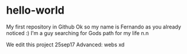 # hello-world
My first repository in Github
Ok so my name is Fernando as you already noticed :) I'm a guy searching for Gods path for my life n.n

We edit this project 25sep17
Advanced: webs xd
